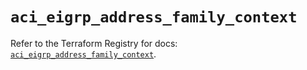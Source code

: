 # `aci_eigrp_address_family_context`

Refer to the Terraform Registry for docs: [`aci_eigrp_address_family_context`](https://registry.terraform.io/providers/ciscodevnet/aci/2.17.0/docs/resources/eigrp_address_family_context).
